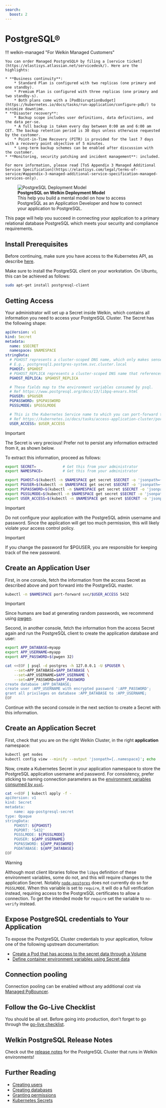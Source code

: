 ```yaml
---
search:
  boost: 2
---
```

# PostgreSQL®

!!! welkin-managed "For Welkin Managed Customers"

    You can order Managed PostgreSQL® by filing a [service ticket](https://elastisys.atlassian.net/servicedesk/). Here are the highlights:

    * **Business continuity**:
        * Standard Plan is configured with two replicas (one primary and one standby).
        * Premium Plan is configured with three replicas (one primary and two standby-s).
        * Both plans come with a [PodDisruptionBudget](https://kubernetes.io/docs/tasks/run-application/configure-pdb/) to minimize downtime.
    * **Disaster recovery**:
        * Backup scope includes user definitions, data definitions, and the data per-se.
        * A full backup is taken every day between 0:00 am and 6:00 am CET. The backup retention period is 30 days unless otherwise requested by the customer.
        * Point-in-Time Recovery (PITR) is provided for the last 7 days with a recovery point objective of 5 minutes.
        * Long-term backup schemes can be enabled after discussion with the customer.
    * **Monitoring, security patching and incident management**: included.

    For more information, please read [ToS Appendix 3 Managed Additional Service Specification](https://elastisys.com/legal/terms-of-service/#appendix-3-managed-additional-service-specification-managed-services-only).

<figure>
    <img alt="PostgreSQL Deployment Model" src="../img/postgresql.drawio.svg" >
    <figcaption>
        <strong>PostgreSQL on Welkin Deployment Model</strong>
        <br>
        This help you build a mental model on how to access PostgreSQL as an Application Developer and how to connect your application to PostgreSQL.
    </figcaption>
</figure>

This page will help you succeed in connecting your application to a primary relational database PostgreSQL which meets your security and compliance requirements.

<!--postgresql-setup-start-->

## Install Prerequisites

Before continuing, make sure you have access to the Kubernetes API, as describe [here](../prepare.md).

Make sure to install the PostgreSQL client on your workstation. On Ubuntu, this can be achieved as follows:

```bash
sudo apt-get install postgresql-client
```

## Getting Access

Your administrator will set up a Secret inside Welkin, which contains all information you need to access your PostgreSQL Cluster.
The Secret has the following shape:

```yaml
apiVersion: v1
kind: Secret
metadata:
  name: $SECRET
  namespace: $NAMESPACE
stringData:
  # PGHOST represents a cluster-scoped DNS name, which only makes sense inside the Kubernetes cluster.
  # E.g., postgresql1.postgres-system.svc.cluster.local
  PGHOST: $PGHOST
  # PGHOST_REPLICA represents a cluster-scoped DNS name that references the replica, can be used for read-only queries.
  PGHOST_REPLICA: $PGHOST_REPLICA

  # These fields map to the environment variables consumed by psql.
  # Ref https://www.postgresql.org/docs/13/libpq-envars.html
  PGUSER: $PGUSER
  PGPASSWORD: $PGPASSWORD
  PGSSLMODE: $PGSSLMODE

  # This is the Kubernetes Service name to which you can port-forward to in order to get access to the PostgreSQL cluster from outside the Kubernetes cluster.
  # Ref https://kubernetes.io/docs/tasks/access-application-cluster/port-forward-access-application-cluster/
  USER_ACCESS: $USER_ACCESS
```

> [!IMPORTANT]
> The Secret is very precious! Prefer not to persist any information extracted from it, as shown below.

To extract this information, proceed as follows:

```bash
export SECRET=            # Get this from your administrator
export NAMESPACE=         # Get this from your administrator

export PGHOST=$(kubectl -n $NAMESPACE get secret $SECRET -o 'jsonpath={.data.PGHOST}' | base64 --decode)
export PGUSER=$(kubectl -n $NAMESPACE get secret $SECRET -o 'jsonpath={.data.PGUSER}' | base64 --decode)
export PGPASSWORD=$(kubectl -n $NAMESPACE get secret $SECRET -o 'jsonpath={.data.PGPASSWORD}' | base64 --decode)
export PGSSLMODE=$(kubectl -n $NAMESPACE get secret $SECRET -o 'jsonpath={.data.PGSSLMODE}' | base64 --decode)
export USER_ACCESS=$(kubectl -n $NAMESPACE get secret $SECRET -o 'jsonpath={.data.USER_ACCESS}' | base64 --decode)
```

> [!IMPORTANT]
> Do not configure your application with the PostgreSQL admin username and password. Since the application will get too much permission, this will likely violate your access control policy.

<!-- markdownlint-disable MD028 -->
> [!IMPORTANT]
> If you change the password for $PGUSER, you are responsible for keeping track of the new password.

## Create an Application User

First, in one console, fetch the information from the access Secret as described above and port forward into the PostgreSQL master.

```bash
kubectl -n $NAMESPACE port-forward svc/$USER_ACCESS 5432
```

> [!IMPORTANT]
> Since humans are bad at generating random passwords, we recommend using [pwgen](https://linux.die.net/man/1/pwgen).

Second, in another console, fetch the information from the access Secret again and run the PostgreSQL client to create the application database and user:

```bash
export APP_DATABASE=myapp
export APP_USERNAME=myapp
export APP_PASSWORD=$(pwgen 32)

cat <<EOF | psql -d postgres -h 127.0.0.1 -U $PGUSER \
    --set=APP_DATABASE=$APP_DATABASE \
    --set=APP_USERNAME=$APP_USERNAME \
    --set=APP_PASSWORD=$APP_PASSWORD
create database :APP_DATABASE;
create user :APP_USERNAME with encrypted password ':APP_PASSWORD';
grant all privileges on database :APP_DATABASE to :APP_USERNAME;
EOF
```

Continue with the second console in the next section to create a Secret with this information.

## Create an Application Secret

First, check that you are on the right Welkin Cluster, in the right **application** namespace:

```bash
kubectl get nodes
kubectl config view --minify --output 'jsonpath={..namespace}'; echo
```

Now, create a Kubernetes Secret in your application namespace to store the PostgreSQL application username and password. For consistency, prefer sticking to naming connection parameters as the [environment variables consumed by `psql`](https://www.postgresql.org/docs/13/libpq-envars.html).

```bash
cat <<EOF | kubectl apply -f -
apiVersion: v1
kind: Secret
metadata:
    name: app-postgresql-secret
type: Opaque
stringData:
    PGHOST: ${PGHOST}
    PGPORT: '5432'
    PGSSLMODE: ${PGSSLMODE}
    PGUSER: ${APP_USERNAME}
    PGPASSWORD: ${APP_PASSWORD}
    PGDATABASE: ${APP_DATABASE}
EOF
```

> [!WARNING]
> Although most client libraries follow the `libpq` definition of these environment variables, some do not, and this will require changes to the application Secret.
> Notably [`node-postgres`](https://github.com/brianc/node-postgres) does not currently do so for `PGSSLMODE`.
> When this variable is set to `require`, it will do a full verification instead, requiring access to the PostgreSQL certificates to allow a connection.
> To get the intended mode for `require` set the variable to `no-verify` instead.

## Expose PostgreSQL credentials to Your Application

To expose the PostgreSQL Cluster credentials to your application, follow one of the following upstream documentation:

- [Create a Pod that has access to the secret data through a Volume](https://kubernetes.io/docs/tasks/inject-data-application/distribute-credentials-secure/#create-a-pod-that-has-access-to-the-secret-data-through-a-volume)
- [Define container environment variables using Secret data](https://kubernetes.io/docs/tasks/inject-data-application/distribute-credentials-secure/#define-container-environment-variables-using-secret-data)

## Connection pooling

Connection pooling can be enabled without any additional cost via [Managed PgBouncer](./pgbouncer.md).

<!--postgresql-setup-end-->

## Follow the Go-Live Checklist

You should be all set.
Before going into production, don't forget to go through the [go-live checklist](../go-live.md).

## Welkin PostgreSQL Release Notes

Check out the [release notes](../../release-notes/postgres.md) for the PostgreSQL Cluster that runs in Welkin environments!

## Further Reading

- [Creating users](https://www.postgresql.org/docs/13/sql-createuser.html)
- [Creating databases](https://www.postgresql.org/docs/13/sql-createdatabase.html)
- [Granting permissions](https://www.postgresql.org/docs/13/sql-grant.html)
- [Kubernetes Secrets](https://kubernetes.io/docs/concepts/configuration/secret/)
